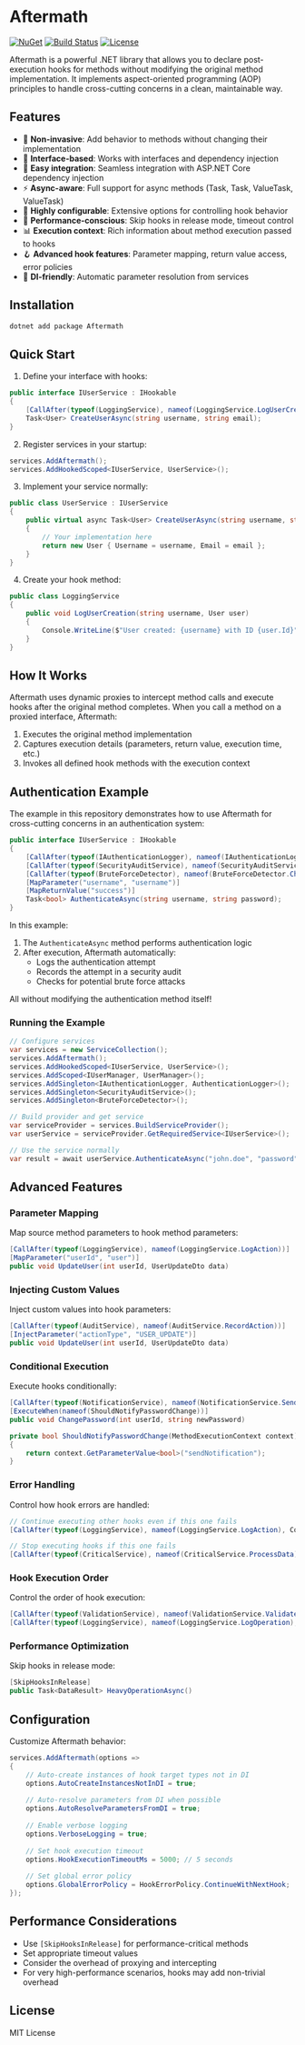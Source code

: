 ﻿# Aftermath

[![NuGet](https://img.shields.io/nuget/v/Aftermath.svg)](https://www.nuget.org/packages/Aftermath/)
[![Build Status](https://img.shields.io/github/actions/workflow/status/ShadyNagy/Aftermath/build.yml)](https://github.com/ShadyNagy/Aftermath/actions)
[![License](https://img.shields.io/github/license/ShadyNagy/Aftermath)](https://github.com/ShadyNagy/Aftermath/blob/main/LICENSE)

Aftermath is a powerful .NET library that allows you to declare post-execution hooks for methods without modifying the original method implementation. It implements aspect-oriented programming (AOP) principles to handle cross-cutting concerns in a clean, maintainable way.

## Features

- 🔄 **Non-invasive**: Add behavior to methods without changing their implementation
- 🧩 **Interface-based**: Works with interfaces and dependency injection
- 🔌 **Easy integration**: Seamless integration with ASP.NET Core dependency injection
- ⚡ **Async-aware**: Full support for async methods (Task, Task<T>, ValueTask, ValueTask<T>)
- 🔧 **Highly configurable**: Extensive options for controlling hook behavior
- 🚀 **Performance-conscious**: Skip hooks in release mode, timeout control
- 📊 **Execution context**: Rich information about method execution passed to hooks
- 🪝 **Advanced hook features**: Parameter mapping, return value access, error policies
- 💉 **DI-friendly**: Automatic parameter resolution from services

## Installation

```bash
dotnet add package Aftermath
```

## Quick Start

1. Define your interface with hooks:

```csharp
public interface IUserService : IHookable
{
    [CallAfter(typeof(LoggingService), nameof(LoggingService.LogUserCreation))]
    Task<User> CreateUserAsync(string username, string email);
}
```

2. Register services in your startup:

```csharp
services.AddAftermath();
services.AddHookedScoped<IUserService, UserService>();
```

3. Implement your service normally:

```csharp
public class UserService : IUserService
{
    public virtual async Task<User> CreateUserAsync(string username, string email)
    {
        // Your implementation here
        return new User { Username = username, Email = email };
    }
}
```

4. Create your hook method:

```csharp
public class LoggingService
{
    public void LogUserCreation(string username, User user)
    {
        Console.WriteLine($"User created: {username} with ID {user.Id}");
    }
}
```

## How It Works

Aftermath uses dynamic proxies to intercept method calls and execute hooks after the original method completes. When you call a method on a proxied interface, Aftermath:

1. Executes the original method implementation
2. Captures execution details (parameters, return value, execution time, etc.)
3. Invokes all defined hook methods with the execution context

## Authentication Example

The example in this repository demonstrates how to use Aftermath for cross-cutting concerns in an authentication system:

```csharp
public interface IUserService : IHookable
{
    [CallAfter(typeof(IAuthenticationLogger), nameof(IAuthenticationLogger.LogAuthenticationAttemptAsync))]
    [CallAfter(typeof(SecurityAuditService), nameof(SecurityAuditService.RecordAuthenticationAttempt))]
    [CallAfter(typeof(BruteForceDetector), nameof(BruteForceDetector.CheckForBruteForceAttack))]
    [MapParameter("username", "username")]
    [MapReturnValue("success")]
    Task<bool> AuthenticateAsync(string username, string password);
}
```

In this example:

1. The `AuthenticateAsync` method performs authentication logic
2. After execution, Aftermath automatically:
   - Logs the authentication attempt
   - Records the attempt in a security audit
   - Checks for potential brute force attacks

All without modifying the authentication method itself!

### Running the Example

```csharp
// Configure services
var services = new ServiceCollection();
services.AddAftermath();
services.AddHookedScoped<IUserService, UserService>();
services.AddScoped<IUserManager, UserManager>();
services.AddSingleton<IAuthenticationLogger, AuthenticationLogger>();
services.AddSingleton<SecurityAuditService>();
services.AddSingleton<BruteForceDetector>();

// Build provider and get service
var serviceProvider = services.BuildServiceProvider();
var userService = serviceProvider.GetRequiredService<IUserService>();

// Use the service normally
var result = await userService.AuthenticateAsync("john.doe", "password");
```

## Advanced Features

### Parameter Mapping

Map source method parameters to hook method parameters:

```csharp
[CallAfter(typeof(LoggingService), nameof(LoggingService.LogAction))]
[MapParameter("userId", "user")]
public void UpdateUser(int userId, UserUpdateDto data)
```

### Injecting Custom Values

Inject custom values into hook parameters:

```csharp
[CallAfter(typeof(AuditService), nameof(AuditService.RecordAction))]
[InjectParameter("actionType", "USER_UPDATE")]
public void UpdateUser(int userId, UserUpdateDto data)
```

### Conditional Execution

Execute hooks conditionally:

```csharp
[CallAfter(typeof(NotificationService), nameof(NotificationService.SendPasswordChangeEmail))]
[ExecuteWhen(nameof(ShouldNotifyPasswordChange))]
public void ChangePassword(int userId, string newPassword)

private bool ShouldNotifyPasswordChange(MethodExecutionContext context)
{
    return context.GetParameterValue<bool>("sendNotification");
}
```

### Error Handling

Control how hook errors are handled:

```csharp
// Continue executing other hooks even if this one fails
[CallAfter(typeof(LoggingService), nameof(LoggingService.LogAction), ContinueOnError = true)]

// Stop executing hooks if this one fails
[CallAfter(typeof(CriticalService), nameof(CriticalService.ProcessData), ContinueOnError = false)]
```

### Hook Execution Order

Control the order of hook execution:

```csharp
[CallAfter(typeof(ValidationService), nameof(ValidationService.ValidateResult), Order = 1)]
[CallAfter(typeof(LoggingService), nameof(LoggingService.LogOperation), Order = 2)]
```

### Performance Optimization

Skip hooks in release mode:

```csharp
[SkipHooksInRelease]
public Task<DataResult> HeavyOperationAsync()
```

## Configuration

Customize Aftermath behavior:

```csharp
services.AddAftermath(options =>
{
    // Auto-create instances of hook target types not in DI
    options.AutoCreateInstancesNotInDI = true;
    
    // Auto-resolve parameters from DI when possible
    options.AutoResolveParametersFromDI = true;
    
    // Enable verbose logging
    options.VerboseLogging = true;
    
    // Set hook execution timeout
    options.HookExecutionTimeoutMs = 5000; // 5 seconds
    
    // Set global error policy
    options.GlobalErrorPolicy = HookErrorPolicy.ContinueWithNextHook;
});
```

## Performance Considerations

- Use `[SkipHooksInRelease]` for performance-critical methods
- Set appropriate timeout values
- Consider the overhead of proxying and intercepting
- For very high-performance scenarios, hooks may add non-trivial overhead

## License

MIT License
